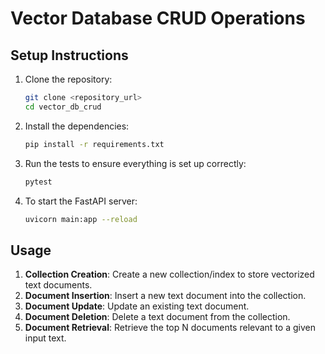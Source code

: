 # Vector Database CRUD Operations

## Setup Instructions

1. Clone the repository:

   ```sh
   git clone <repository_url>
   cd vector_db_crud
   ```

2. Install the dependencies:

   ```sh
   pip install -r requirements.txt
   ```

3. Run the tests to ensure everything is set up correctly:

   ```sh
   pytest
   ```

4. To start the FastAPI server:
   ```sh
   uvicorn main:app --reload
   ```

## Usage

1. **Collection Creation**: Create a new collection/index to store vectorized text documents.
2. **Document Insertion**: Insert a new text document into the collection.
3. **Document Update**: Update an existing text document.
4. **Document Deletion**: Delete a text document from the collection.
5. **Document Retrieval**: Retrieve the top N documents relevant to a given input text.
